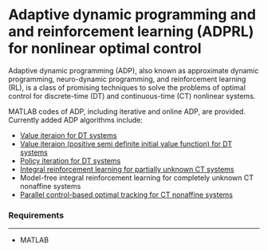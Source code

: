 # Adaptive dynamic programming and and reinforcement learning (ADPRL) for nonlinear optimal control
Adaptive dynamic programming (ADP), also known as approximate dynamic programming, neuro-dynamic programming, and reinforcement learning (RL), is a class of promising techniques to solve the problems of optimal control for discrete-time (DT) and continuous-time (CT) nonlinear systems.

 MATLAB codes of ADP, including iterative and online ADP, are provided. Currently added ADP algorithms include:
 - [Value iteraion for DT systems](https://ieeexplore.ieee.org/abstract/document/4554208)
 - [Value iteraion (positive semi definite initial value function) for DT systems](https://ieeexplore.ieee.org/abstract/document/7314890)
 - [Policy iteration for DT systems](https://ieeexplore.ieee.org/abstract/document/6609085)
 - [Integral reinforcement learning for partially unknown CT systems](https://www.sciencedirect.com/science/article/abs/pii/S0893608009000446)
 - Model-free integral reinforcement learning for completely unknown CT nonaffine systems
 - [Parallel control-based optimal tracking for CT nonaffine systems](https://www.ieee-jas.net/en/article/doi/10.1109/JAS.2020.1003426)

### Requirements
********
- MATLAB

